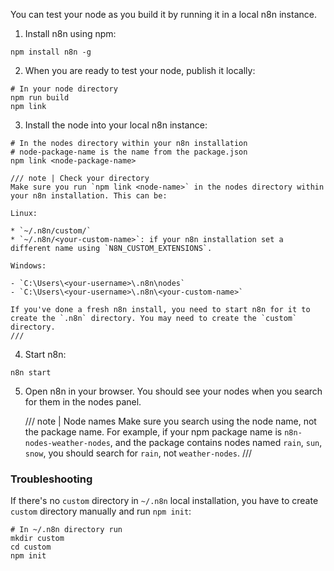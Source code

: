 You can test your node as you build it by running it in a local n8n instance.

1. Install n8n using npm:
  ```shell
  npm install n8n -g
  ```
2. When you are ready to test your node, publish it locally:
  ```shell
  # In your node directory
  npm run build
  npm link
  ```
3. Install the node into your local n8n instance:
  ```shell
  # In the nodes directory within your n8n installation
  # node-package-name is the name from the package.json
  npm link <node-package-name>
  ```

    /// note | Check your directory
    Make sure you run `npm link <node-name>` in the nodes directory within your n8n installation. This can be: 
    
    Linux:

    * `~/.n8n/custom/`
    * `~/.n8n/<your-custom-name>`: if your n8n installation set a different name using `N8N_CUSTOM_EXTENSIONS`.

    Windows:

    - `C:\Users\<your-username>\.n8n\nodes`
    - `C:\Users\<your-username>\.n8n\<your-custom-name>`

    If you've done a fresh n8n install, you need to start n8n for it to create the `.n8n` directory. You may need to create the `custom` directory.
    ///

4. Start n8n:
  ```
  n8n start
  ```
5. Open n8n in your browser. You should see your nodes when you search for them in the nodes panel.

    /// note | Node names
    Make sure you search using the node name, not the package name. For example, if your npm package name is `n8n-nodes-weather-nodes`, and the package contains nodes named `rain`, `sun`, `snow`, you should search for `rain`, not `weather-nodes`. 
    ///

### Troubleshooting

If there's no `custom` directory in `~/.n8n` local installation, you have to create `custom` directory manually and run `npm init`:

```shell
# In ~/.n8n directory run
mkdir custom 
cd custom 
npm init
```

